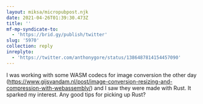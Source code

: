 ```yaml
---
layout: miksa/micropubpost.njk
date: 2021-04-26T01:39:30.473Z
title: ''
mf-mp-syndicate-to:
  - 'https://brid.gy/publish/twitter'
slug: '5970'
collection: reply
inreplyto:
  - 'https://twitter.com/anthonygore/status/1386487814154457090'
---
```

I was working with some WASM codecs for image conversion the other day (https://www.gijsvandam.nl/post/image-conversion-resizing-and-compression-with-webassembly/) and I saw they were made with Rust. It sparked my interest. Any good tips for picking up Rust?

